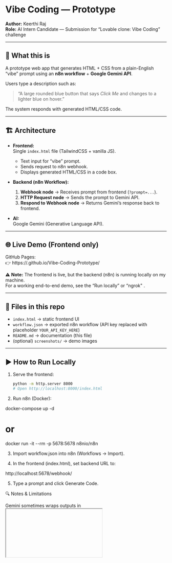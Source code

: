 # Vibe Coding — Prototype

**Author:** Keerthi Raj  
**Role:** AI Intern Candidate — Submission for “Lovable clone: Vibe Coding” challenge  

---

## 📌 What this is
A prototype web app that generates HTML + CSS from a plain-English “vibe” prompt using an **n8n workflow** + **Google Gemini API**.  

Users type a description such as:  

> “A large rounded blue button that says *Click Me* and changes to a lighter blue on hover.”  

The system responds with generated HTML/CSS code.  

---

## 🏗️ Architecture

- **Frontend:**  
  Single `index.html` file (TailwindCSS + vanilla JS).  
  - Text input for “vibe” prompt.  
  - Sends request to n8n webhook.  
  - Displays generated HTML/CSS in a code box.  

- **Backend (n8n Workflow):**  
  1. **Webhook node** → Receives prompt from frontend (`?prompt=...`).  
  2. **HTTP Request node** → Sends the prompt to Gemini API.  
  3. **Respond to Webhook node** → Returns Gemini’s response back to frontend.  

- **AI:**  
  Google Gemini (Generative Language API).  

---

## 🌐 Live Demo (Frontend only)

GitHub Pages:  
👉 https://<your-username>.github.io/Vibe-Coding-Prototype/  

⚠️ **Note:** The frontend is live, but the backend (n8n) is running locally on my machine.  
For a working end-to-end demo, see the “Run locally” or “ngrok" .  

---

## 📂 Files in this repo

- `index.html` → static frontend UI  
- `workflow.json` → exported n8n workflow (API key replaced with placeholder `YOUR_API_KEY_HERE`)  
- `README.md` → documentation (this file)  
- (optional) `screenshots/` → demo images  

---

## ▶️ How to Run Locally

1. Serve the frontend:
   ```bash
   python -m http.server 8000
   # Open http://localhost:8000/index.html 

2. Run n8n (Docker):

docker-compose up -d
# or
docker run -it --rm -p 5678:5678 n8nio/n8n


3. Import workflow.json into n8n (Workflows → Import).

4. In the frontend (index.html), set backend URL to:

http://localhost:5678/webhook/<your-webhook-id>


5. Type a prompt and click Generate Code.

🔍 Notes & Limitations

Gemini sometimes wraps outputs in <iframe> or includes <html>/<body> tags.

For this prototype, the raw output is returned directly.

A future improvement would add a cleaning step in n8n to strip wrappers and return pure HTML/CSS.

🚀 Future Improvements

Add cleaning/post-processing node to always return clean snippets.

Deploy n8n to a cloud host (Render/Railway) for a persistent public backend.

Support JavaScript generation and live preview inside frontend.

Store past generations and allow users to copy/share code snippets.

📞 Contact

Keerthi Raj
Email: keerthirajprofessional@gmail.com
